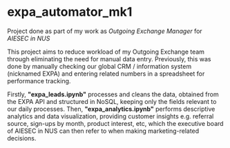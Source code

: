 # expa_automator_mk1
Project done as part of my work as <i>Outgoing Exchange Manager</i> for <i>AIESEC in NUS</i>

This project aims to reduce workload of my Outgoing Exchange team through eliminating the need for manual data entry. Previously, this was done by manually checking our global CRM / information system (nicknamed EXPA) and entering related numbers in a spreadsheet for performance tracking.

Firstly, <b>"expa_leads.ipynb"</b> processes and cleans the data, obtained from the EXPA API and structured in NoSQL, keeping only the fields relevant to our daily processes. Then, <b>"expa_analytics.ipynb"</b> performs descriptive analytics and data visualization, providing customer insights e.g. referral source, sign-ups by month, product interest, etc, which the executive board of AIESEC in NUS can then refer to when making marketing-related decisions.
